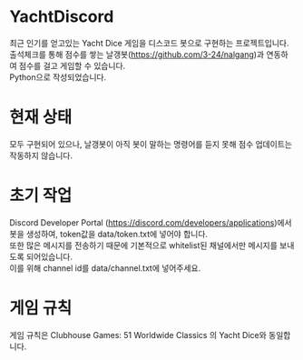 # YachtDiscord
최근 인기를 얻고있는 Yacht Dice 게임을 디스코드 봇으로 구현하는 프로젝트입니다.
출석체크를 통해 점수를 쌓는 날갱봇(https://github.com/3-24/nalgang)과 연동하여 점수를 걸고 게임할 수 있습니다.  
Python으로 작성되었습니다.

# 현재 상태
모두 구현되어 있으나, 날갱봇이 아직 봇이 말하는 명령어를 듣지 못해 점수 업데이트는 작동하지 않습니다.

# 초기 작업
Discord Developer Portal (https://discord.com/developers/applications)에서 봇을 생성하여, token값을 data/token.txt에 넣어야 합니다.  
또한 많은 메시지를 전송하기 때문에 기본적으로 whitelist된 채널에서만 메시지를 보내도록 되어있습니다.  
이를 위해 channel id를 data/channel.txt에 넣어주세요.

# 게임 규칙
게임 규칙은 Clubhouse Games: 51 Worldwide Classics 의 Yacht Dice와 동일합니다.
 
